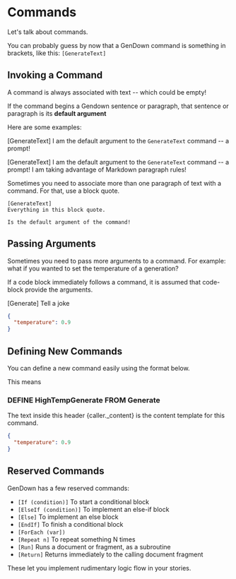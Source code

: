 # Commands

Let's talk about commands.

You can probably guess by now that a GenDown command is something in brackets, like this: `[GenerateText]`

## Invoking a Command

A command is always associated with text -- which could be empty!

If the command begins a Gendown sentence or paragraph, that sentence or paragraph is its **default argument**

Here are some examples:

[GenerateText] I am the default argument to the `GenerateText` command -- a prompt!

[GenerateText] 
I am the default argument to 
the `GenerateText` command -- a 
prompt! I am taking advantage of Markdown
paragraph rules!

Sometimes you need to associate more than one paragraph of text with a command. 
For that, use a block quote.

    [GenerateText]
    Everything in this block quote.

    Is the default argument of the command!

## Passing Arguments

Sometimes you need to pass more arguments to a command.
For example: what if you wanted to set the temperature of a generation?

If a code block immediately follows a command, it is assumed that code-block provide the arguments.

[Generate] Tell a joke

```json
{
  "temperature": 0.9
}
```

## Defining New Commands

You can define a new command easily using the format below.

This means 

### DEFINE HighTempGenerate FROM Generate

The text inside this header {caller._content} is the content template for this command.

```json
{
  "temperature": 0.9
}
```

## Reserved Commands

GenDown has a few reserved commands:

* `[If (condition)]` To start a conditional block
* `[ElseIf (condition)]` To implement an else-if block
* `[Else]` To implement an else block
* `[EndIf]` To finish a conditional block
* `[ForEach (var])`
* `[Repeat n]` To repeat something N times
* `[Run]` Runs a document or fragment, as a subroutine
* `[Return]` Returns immediately to the calling document fragment

These let you implement rudimentary logic flow in your stories.

